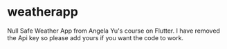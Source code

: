 # weatherapp

Null Safe Weather App from Angela Yu's course on Flutter. 
I have removed the Api key so please add yours if you want the code to work.
